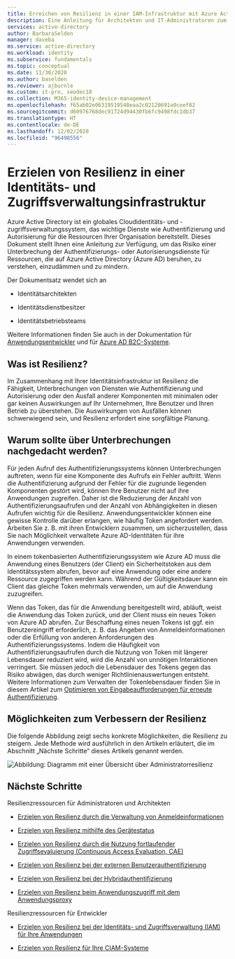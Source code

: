 ```yaml
---
title: Erreichen von Resilienz in einer IAM-Infrastruktur mit Azure Active Directory
description: Eine Anleitung für Architekten und IT-Administratoren zum Erreichen von Resilienz bei einer Unterbrechung ihrer IAM-Infrastruktur.
services: active-directory
author: BarbaraSelden
manager: daveba
ms.service: active-directory
ms.workload: identity
ms.subservice: fundamentals
ms.topic: conceptual
ms.date: 11/30/2020
ms.author: baselden
ms.reviewer: ajburnle
ms.custom: it-pro, seodec18
ms.collection: M365-identity-device-management
ms.openlocfilehash: f65ab02e06319519548eaa2c02120691a0ceef02
ms.sourcegitcommit: d60976768dec91724d94430fb6fc9498fdc1db37
ms.translationtype: HT
ms.contentlocale: de-DE
ms.lasthandoff: 12/02/2020
ms.locfileid: "96498556"
---
```

# <a name="build-resilience-in-your-identity-and-access-management-infrastructure"></a>Erzielen von Resilienz in einer Identitäts- und Zugriffsverwaltungsinfrastruktur

Azure Active Directory ist ein globales Cloudidentitäts- und -zugriffsverwaltungssystem, das wichtige Dienste wie Authentifizierung und Autorisierung für die Ressourcen Ihrer Organisation bereitstellt. Dieses Dokument stellt Ihnen eine Anleitung zur Verfügung, um das Risiko einer Unterbrechung der Authentifizierungs- oder Autorisierungsdienste für Ressourcen, die auf Azure Active Directory (Azure AD) beruhen, zu verstehen, einzudämmen und zu mindern. 

Der Dokumentsatz wendet sich an

* Identitätsarchitekten

* Identitätsdienstbesitzer

* Identitätsbetriebsteams

Weitere Informationen finden Sie auch in der Dokumentation für [Anwendungsentwickler](https://aka.ms/azureadresilience/developer) und für [Azure AD B2C-Systeme](resilience-b2c.md).

## <a name="what-is-resilience"></a>Was ist Resilienz?

Im Zusammenhang mit Ihrer Identitätsinfrastruktur ist Resilienz die Fähigkeit, Unterbrechungen von Diensten wie Authentifizierung und Autorisierung oder den Ausfall anderer Komponenten mit minimalen oder gar keinen Auswirkungen auf Ihr Unternehmen, Ihre Benutzer und Ihren Betrieb zu überstehen. Die Auswirkungen von Ausfällen können schwerwiegend sein, und Resilienz erfordert eine sorgfältige Planung.

## <a name="why-worry-about-disruption"></a>Warum sollte über Unterbrechungen nachgedacht werden?

Für jeden Aufruf des Authentifizierungssystems können Unterbrechungen auftreten, wenn für eine Komponente des Aufrufs ein Fehler auftritt. Wenn die Authentifizierung aufgrund der Fehler für die zugrunde liegenden Komponenten gestört wird, können Ihre Benutzer nicht auf ihre Anwendungen zugreifen. Daher ist die Reduzierung der Anzahl von Authentifizierungsaufrufen und der Anzahl von Abhängigkeiten in diesen Aufrufen wichtig für die Resilienz. Anwendungsentwickler können eine gewisse Kontrolle darüber erlangen, wie häufig Token angefordert werden. Arbeiten Sie z. B. mit ihren Entwicklern zusammen, um sicherzustellen, dass Sie nach Möglichkeit verwaltete Azure AD-Identitäten für ihre Anwendungen verwenden. 

In einem tokenbasierten Authentifizierungssystem wie Azure AD muss die Anwendung eines Benutzers (der Client) ein Sicherheitstoken aus dem Identitätssystem abrufen, bevor auf eine Anwendung oder eine andere Ressource zugegriffen werden kann. Während der Gültigkeitsdauer kann ein Client das gleiche Token mehrmals verwenden, um auf die Anwendung zuzugreifen.

Wenn das Token, das für die Anwendung bereitgestellt wird, abläuft, weist die Anwendung das Token zurück, und der Client muss ein neues Token von Azure AD abrufen. Zur Beschaffung eines neuen Tokens ist ggf. ein Benutzereingriff erforderlich, z. B. das Angeben von Anmeldeinformationen oder die Erfüllung von anderen Anforderungen des Authentifizierungssystems. Indem die Häufigkeit von Authentifizierungsaufrufen durch die Nutzung von Token mit längerer Lebensdauer reduziert wird, wird die Anzahl von unnötigen Interaktionen verringert. Sie müssen jedoch die Lebensdauer des Tokens gegen das Risiko abwägen, das durch weniger Richtlinienauswertungen entsteht. Weitere Informationen zum Verwalten der Tokenlebensdauer finden Sie in diesem Artikel zum [Optimieren von Eingabeaufforderungen für erneute Authentifizierung](https://docs.microsoft.com/azure/active-directory/authentication/concepts-azure-multi-factor-authentication-prompts-session-lifetime).

## <a name="ways-to-increase-resilience"></a>Möglichkeiten zum Verbessern der Resilienz
Die folgende Abbildung zeigt sechs konkrete Möglichkeiten, die Resilienz zu steigern. Jede Methode wird ausführlich in den Artikeln erläutert, die im Abschnitt „Nächste Schritte“ dieses Artikels genannt werden.
  
![Abbildung: Diagramm mit einer Übersicht über Administratorresilienz](./media/resilience-in-infrastructure/admin-resilience-overview.png)

## <a name="next-steps"></a>Nächste Schritte
Resilienzressourcen für Administratoren und Architekten
 
* [Erzielen von Resilienz durch die Verwaltung von Anmeldeinformationen](resilience-in-credentials.md)

* [Erzielen von Resilienz mithilfe des Gerätestatus](resilience-with-device-states.md)

* [Erzielen von Resilienz durch die Nutzung fortlaufender Zugriffsevaluierung (Continuous Access Evaluation, CAE)](resilience-with-continuous-access-evaluation.md)

* [Erzielen von Resilienz bei der externen Benutzerauthentifizierung](resilience-b2b-authentication.md)

* [Erzielen von Resilienz bei der Hybridauthentifizierung](resilience-in-hybrid.md)

* [Erzielen von Resilienz beim Anwendungszugriff mit dem Anwendungsproxy](resilience-on-premises-access.md)

Resilienzressourcen für Entwickler

* [Erzielen von Resilienz bei der Identitäts- und Zugriffsverwaltung (IAM) für Ihre Anwendungen](resilience-app-development-overview.md)

* [Erzielen von Resilienz für Ihre CIAM-Systeme](resilience-b2c.md)
